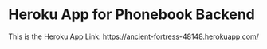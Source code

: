 # Heroku App for Phonebook Backend
This is the Heroku App Link: https://ancient-fortress-48148.herokuapp.com/
